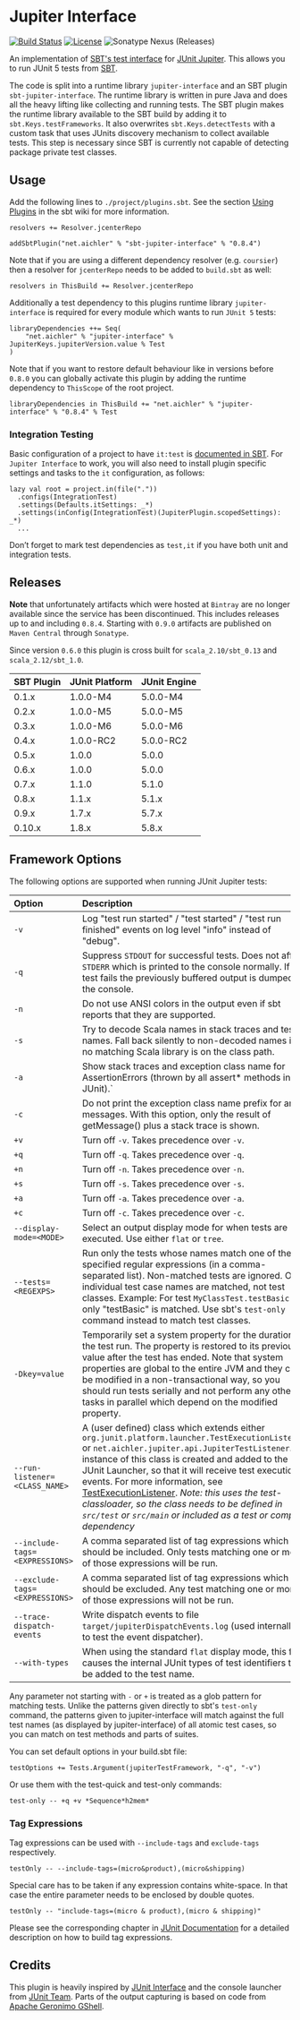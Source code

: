 Jupiter Interface
=================

[![Build Status](https://api.travis-ci.org/maichler/sbt-jupiter-interface.png?branch=master)](https://travis-ci.org/maichler/sbt-jupiter-interface)
[![License](https://img.shields.io/hexpm/l/plug.svg)](https://raw.githubusercontent.com/maichler/sbt-jupiter-interface/master/LICENSE)
![Sonatype Nexus (Releases)](https://img.shields.io/nexus/r/net.aichler/jupiter-interface?server=https%3A%2F%2Foss.sonatype.org)

An implementation of [SBT's test interface](https://github.com/sbt/test-interface) for [JUnit Jupiter](http://junit.org/junit5). This allows you to run JUnit 5 tests from [SBT](http://www.scala-sbt.org/).

The code is split into a runtime library `jupiter-interface` and an SBT plugin `sbt-jupiter-interface`. The runtime library is written in pure Java and does all the heavy lifting like collecting and running tests. The SBT plugin makes the runtime library available to the SBT build by adding it to `sbt.Keys.testFrameworks`. It also overwrites `sbt.Keys.detectTests` with a custom task that uses JUnits discovery mechanism to collect available tests. This step is necessary since SBT is currently not capable of detecting package private test classes.

## Usage

Add the following lines to `./project/plugins.sbt`. See the section [Using Plugins](http://www.scala-sbt.org/release/docs/Using-Plugins.html) in the sbt wiki for more information.

    resolvers += Resolver.jcenterRepo
    
    addSbtPlugin("net.aichler" % "sbt-jupiter-interface" % "0.8.4")
    
Note that if you are using a different dependency resolver (e.g. `coursier`) then a resolver for `jcenterRepo` needs to be added to `build.sbt` as well:

    resolvers in ThisBuild += Resolver.jcenterRepo
    
Additionally a test dependency to this plugins runtime library `jupiter-interface` is required for every module which wants to run `JUnit 5` tests:

    libraryDependencies ++= Seq(
        "net.aichler" % "jupiter-interface" % JupiterKeys.jupiterVersion.value % Test
    )

Note that if you want to restore default behaviour like in versions before `0.8.0` you can globally activate this plugin by adding the runtime dependency to `ThisScope` of the root project.

    libraryDependencies in ThisBuild += "net.aichler" % "jupiter-interface" % "0.8.4" % Test
    
### Integration Testing

Basic configuration of a project to have `it:test` is [documented in SBT](https://www.scala-sbt.org/0.13/docs/Testing.html#Integration+Tests). For `Jupiter Interface` to work, you will also need to install plugin specific settings and tasks to the `it` configuration, as follows:

```
lazy val root = project.in(file("."))
  .configs(IntegrationTest)
  .settings(Defaults.itSettings: _*)
  .settings(inConfig(IntegrationTest)(JupiterPlugin.scopedSettings): _*)
  ...
```
Don’t forget to mark test dependencies as `test,it` if you have both unit and integration tests.

## Releases

**Note** that unfortunately artifacts which were hosted at `Bintray` are no longer available since
the service has been discontinued. This includes releases up to and including `0.8.4`. Starting with
`0.9.0` artifacts are published on `Maven Central` through `Sonatype`.

Since version `0.6.0` this plugin is cross built for `scala_2.10/sbt_0.13` and `scala_2.12/sbt_1.0`.

 SBT Plugin      | JUnit Platform | JUnit Engine
:----------------|:---------------|:-------------
 0.1.x           | 1.0.0-M4       | 5.0.0-M4
 0.2.x           | 1.0.0-M5       | 5.0.0-M5
 0.3.x           | 1.0.0-M6       | 5.0.0-M6
 0.4.x           | 1.0.0-RC2      | 5.0.0-RC2
 0.5.x           | 1.0.0          | 5.0.0
 0.6.x           | 1.0.0          | 5.0.0
 0.7.x           | 1.1.0          | 5.1.0
 0.8.x           | 1.1.x          | 5.1.x
 0.9.x           | 1.7.x          | 5.7.x
 0.10.x          | 1.8.x          | 5.8.x
 
## Framework Options

The following options are supported when running JUnit Jupiter tests:

 Option                           | Description
:---------------------------------|:---------------------------------
 `-v`                             | Log "test run started" / "test started" / "test run finished" events on log level "info" instead of "debug".
 `-q`                             | Suppress `STDOUT` for successful tests. Does not affect `STDERR` which is printed to the console normally. If a test fails the previously buffered output is dumped to the console.
 `-n`                             | Do not use ANSI colors in the output even if sbt reports that they are supported.
 `-s`                             | Try to decode Scala names in stack traces and test names. Fall back silently to non-decoded names if no matching Scala library is on the class path.
 `-a`                             | Show stack traces and exception class name for AssertionErrors (thrown by all assert* methods in JUnit).`
 `-c`                             | Do not print the exception class name prefix for any messages. With this option, only the result of getMessage() plus a stack trace is shown.
 `+v`                             | Turn off `-v`. Takes precedence over `-v`.
 `+q`                             | Turn off `-q`. Takes precedence over `-q`.
 `+n`                             | Turn off `-n`. Takes precedence over `-n`.
 `+s`                             | Turn off `-s`. Takes precedence over `-s`.
 `+a`                             | Turn off `-a`. Takes precedence over `-a`.
 `+c`                             | Turn off `-c`. Takes precedence over `-c`.
 `--display-mode=<MODE>`          | Select an output display mode for when tests are executed. Use either `flat` or `tree`.
 `--tests=<REGEXPS>`              | Run only the tests whose names match one of the specified regular expressions (in a comma-separated list). Non-matched tests are ignored. Only individual test case names are matched, not test classes. Example: For test `MyClassTest.testBasic()` only "testBasic" is matched. Use sbt's `test-only` command instead to match test classes.
 `-Dkey=value`                    | Temporarily set a system property for the duration of the test run. The property is restored to its previous value after the test has ended. Note that system properties are global to the entire JVM and they can be modified in a non-transactional way, so you should run tests serially and not perform any other tasks in parallel which depend on the modified property.
 `--run-listener=<CLASS_NAME>`    | A (user defined) class which extends either `org.junit.platform.launcher.TestExecutionListener` or `net.aichler.jupiter.api.JupiterTestListener`. An instance of this class is created and added to the JUnit Launcher, so that it will receive test execution events. For more information, see [TestExecutionListener](http://junit.org/junit5/docs/current/api/org/junit/platform/launcher/TestExecutionListener.html). *Note: this uses the test-classloader, so the class needs to be defined in `src/test` or `src/main` or included as a test or compile dependency*
 `--include-tags=<EXPRESSIONS>`   | A comma separated list of tag expressions which should be included. Only tests matching one or more of those expressions will be run.
 `--exclude-tags=<EXPRESSIONS>`   | A comma separated list of tag expressions which should be excluded. Any test matching one or more of those expressions  will not be run.
 `--trace-dispatch-events`        | Write dispatch events to file `target/jupiterDispatchEvents.log` (used internally to test the event dispatcher).
 `--with-types`                   | When using the standard `flat` display mode, this flag causes the internal JUnit types of test identifiers to be added to the test name.

Any parameter not starting with `-` or `+` is treated as a glob pattern for matching tests. Unlike the patterns given directly to sbt's `test-only` command, the patterns given to jupiter-interface will match against the full test names (as displayed by jupiter-interface) of all atomic test cases, so you can match on test methods and parts of suites.

You can set default options in your build.sbt file:

    testOptions += Tests.Argument(jupiterTestFramework, "-q", "-v")

Or use them with the test-quick and test-only commands:

    test-only -- +q +v *Sequence*h2mem*
    
### Tag Expressions

Tag expressions can be used with `--include-tags` and `exclude-tags` respectively.

    testOnly -- --include-tags=(micro&product),(micro&shipping)
    
Special care has to be taken if any expression contains white-space. In that case the entire parameter needs to be enclosed by double quotes.

    testOnly -- "include-tags=(micro & product),(micro & shipping)"
    
Please see the corresponding chapter in [JUnit Documentation](https://junit.org/junit5/docs/current/user-guide/#running-tests-tag-expressions) for a detailed description on how to build tag expressions.

## Credits

This plugin is heavily inspired by [JUnit Interface](https://github.com/sbt/junit-interface) and the console launcher from [JUnit Team](https://github.com/junit-team/junit5). Parts of the output capturing is based on code from [Apache Geronimo GShell](http://geronimo.apache.org/gshell/index.html).

